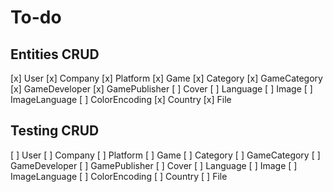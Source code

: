 # To-do

## Entities CRUD

[x] User
[x] Company
[x] Platform
[x] Game
[x] Category
[x] GameCategory
[x] GameDeveloper
[x] GamePublisher
[ ] Cover
[ ] Language
[ ] Image
[ ] ImageLanguage
[ ] ColorEncoding
[x] Country
[x] File

## Testing CRUD

[ ] User
[ ] Company
[ ] Platform
[ ] Game
[ ] Category
[ ] GameCategory
[ ] GameDeveloper
[ ] GamePublisher
[ ] Cover
[ ] Language
[ ] Image
[ ] ImageLanguage
[ ] ColorEncoding
[ ] Country
[ ] File
